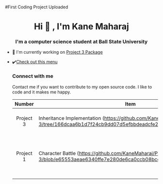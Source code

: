 #First Coding Project Uploaded
<h1 align="center"> Hi 👐 , I'm Kane Maharaj</h1>
<h3 align="center"> I'm a computer science student at Ball State University</h3>

- 🦾 I'm currently working on [Project 3 Package](https://github.com/KaneMaharaj/Project-3/tree/166dcaa6b1d7f24cb9dd07d5efbbdeadcfe287bb/src)
- ✔️[Check out this menu](https://github.com/KaneMaharaj/Project-3/blob/4fb541843696379b437fac840a14e574d9dabec4/project3/src/Menu.java)

  <h3 align = "left"> Connect with me</h3>
  <p align = "left">
  Contact me if you want to contribute to my open source code.
  I like to code and it makes me happy.
  </p>

    | Number | Item | Description|
    |:----: | -----| -----------|
    | Project 3| Inheritance Implementation (https://github.com/KaneMaharaj/Project-3/tree/166dcaa6b1d7f24cb9dd07d5efbbdeadcfe287bb/src) | We implmeneted a banking interface|
    | Project 1| Character Battle (https://github.com/KaneMaharaj/Project-3/blob/e65553aeae6340ffe7e280de6ca0ccb08bcc5cb8/CharacterBattle.java)| Use of if-else statements to create a turn-based fighting game|
    
